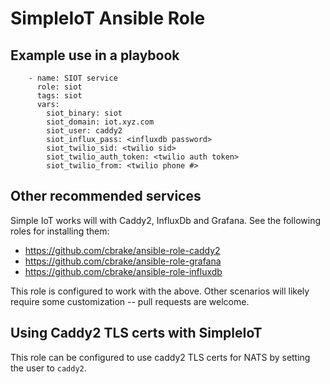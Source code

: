 # SimpleIoT Ansible Role

## Example use in a playbook

```
    - name: SIOT service
      role: siot
      tags: siot
      vars:
        siot_binary: siot
        siot_domain: iot.xyz.com
        siot_user: caddy2
        siot_influx_pass: <influxdb password>
        siot_twilio_sid: <twilio sid>
        siot_twilio_auth_token: <twilio auth token>
        siot_twilio_from: <twilio phone #>

```

## Other recommended services

Simple IoT works will with Caddy2, InfluxDb and Grafana. See the following roles
for installing them:

- https://github.com/cbrake/ansible-role-caddy2
- https://github.com/cbrake/ansible-role-grafana
- https://github.com/cbrake/ansible-role-influxdb

This role is configured to work with the above. Other scenarios will likely
require some customization -- pull requests are welcome.

## Using Caddy2 TLS certs with SimpleIoT

This role can be configured to use caddy2 TLS certs for NATS by setting the user
to `caddy2`.
